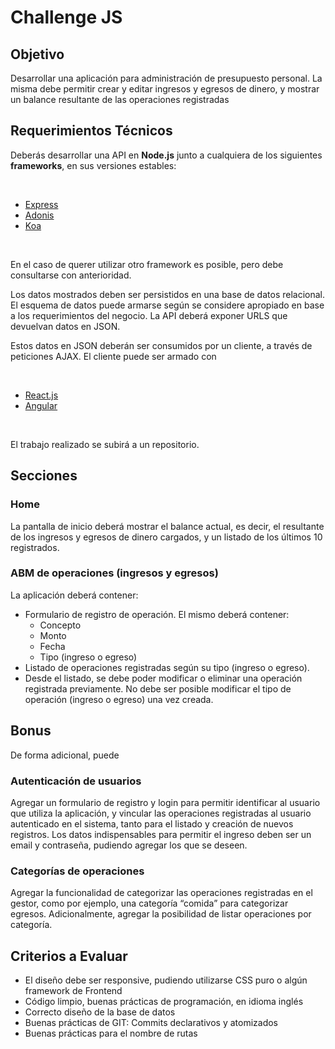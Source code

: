# **Challenge JS**

## **Objetivo**

Desarrollar una aplicación para administración de presupuesto personal. La misma debe
permitir crear y editar ingresos y egresos de dinero, y mostrar un balance resultante de las
operaciones registradas

## **Requerimientos Técnicos**

Deberás desarrollar una API en ​**Node.js** junto a cualquiera de los siguientes **frameworks​**, en
sus versiones estables:

<br/>

- [Express](https://expressjs.com/)
- [Adonis](https://adonisjs.com/)
- [Koa](https://koajs.com/)

<br/>

En el caso de querer utilizar otro framework es posible, pero debe consultarse con
anterioridad.

Los datos mostrados deben ser persistidos en una base de datos relacional. El esquema de
datos puede armarse según se considere apropiado en base a los requerimientos del
negocio. La API deberá exponer URLS que devuelvan datos en JSON.

Estos datos en JSON deberán ser consumidos por un cliente, a través de peticiones AJAX. El
cliente puede ser armado con

<br/>

- [React.js](https://reactjs.org/)
- [Angular](https://angular.io/)

<br/>

El trabajo realizado se subirá a un repositorio.

## **Secciones**

### **Home**

La pantalla de inicio deberá mostrar el balance actual, es decir, el resultante de los ingresos y
egresos de dinero cargados, y un listado de los últimos 10 registrados.

### **ABM de operaciones (ingresos y egresos)**

La aplicación deberá contener:

- Formulario de registro de operación. El mismo deberá contener:
  - Concepto
  - Monto
  - Fecha
  - Tipo (ingreso o egreso)
- Listado de operaciones registradas según su tipo (ingreso o egreso).
- Desde el listado, se debe poder modificar o eliminar una operación registrada
  previamente. No debe ser posible modificar el tipo de operación (ingreso o egreso)
  una vez creada.

## **Bonus**

De forma adicional, puede

### **Autenticación de usuarios**

Agregar un formulario de registro y login para permitir identificar al usuario que utiliza la
aplicación, y vincular las operaciones registradas al usuario autenticado en el sistema, tanto
para el listado y creación de nuevos registros. Los datos indispensables para permitir el
ingreso deben ser un email y contraseña, pudiendo agregar los que se deseen.

### **Categorías de operaciones**

Agregar la funcionalidad de categorizar las operaciones registradas en el gestor, como por
ejemplo, una categoría “comida” para categorizar egresos. Adicionalmente, agregar la
posibilidad de listar operaciones por categoría.

## **Criterios a Evaluar**

- El diseño debe ser responsive, pudiendo utilizarse CSS puro o algún framework de
  Frontend
- Código limpio, buenas prácticas de programación, en idioma inglés
- Correcto diseño de la base de datos
- Buenas prácticas de GIT: Commits declarativos y atomizados
- Buenas prácticas para el nombre de rutas
